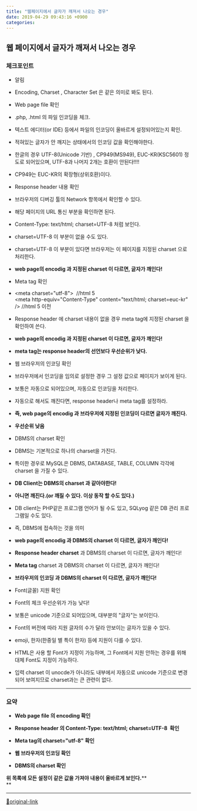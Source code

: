 ```yaml
---
title: "웹페이지에서 글자가 깨져서 나오는 경우"
date: 2019-04-29 09:43:16 +0900
categories: 
---
```

  

웹 페이지에서 글자가 깨져서 나오는 경우
----------------------

  
### 체크포인트

- 알림
- Encoding, Charset , Character Set 은 같은 의미로 봐도 된다.

- Web page file 확인
- .php, .html 의 파일 인코딩을 체크.
- 텍스트 에디터(or IDE) 등에서 파일의 인코딩이 올바르게 설정되어있는지 확인.
- 적혀있는 글자가 안 깨지는 상태에서의 인코딩 값을 확인해야한다.

- 한글의 경우 UTF-8(Unicode 기반) , CP949(MS949), EUC-KR(KSC5601) 정도로 되어있으며, UTF-8과 나머지 2개는 호환이 안된다!!!!
- CP949는 EUC-KR의 확장형(상위호환)이다.



- Response header 내용 확인
- 브라우저의 디버깅 툴의 Network 항목에서 확인할 수 있다.
- 해당 페이지의 URL 통신 부분을 확인하면 된다.

- Content-Type: text/html; charset=UTF-8 처럼 보인다.
- charset=UTF-8 이 부분이 없을 수도 있다.
- charset=UTF-8 이 부분이 있다면 브라우저는 이 페이지를 지정된 charset 으로 처리한다.
- **web page의 encodig 과 지정된 charset 이 다르면, 글자가 깨인다!**


- Meta tag 확인
- &lt;meta charset="utf-8"&gt;  //html 5   
&lt;meta http-equiv="Content-Type" content="text/html; charset=euc-kr" /&gt; //html 5 이전
- Response header 에 charset 내용이 없을 경우 meta tag에 지정된 charset 을 확인하여 쓴다.
- **web page의 encodig 과 지정된 charset 이 다르면, 글자가 깨인다!**
- **meta tag는 response header의 선언보다 우선순위가 낮다.**

- 웹 브라우저의 인코딩 확인
- 브라우저에서 인코딩을 임의로 설정한 경우 그 설정 값으로 페이지가 보이게 된다.
- 보통은 자동으로 되어있으며, 자동으로 인코딩을 처리한다. 
- 자동으로 해서도 깨진다면, response header나 meta tag를 설정하라.

- **즉, web page의 encodig 과 브라우저에 지정된 인코딩이 다르면 글자가 깨진다.**
- **우선순위 낮음**

- DBMS의 charset 확인
- DBMS는 기본적으로 하나의 charset을 가진다.
- 특이한 경우로 MySQL은 DBMS, DATABASE, TABLE, COLUMN 각각에 charset 을 가질 수 있다.

- **DB Client는 DBMS의 charset 과 같아야한다!**
- **아니면 깨진다.(or 깨질 수 있다. 이상 동작 할 수도 있다.)**
- DB client는 PHP같은 프로그램 언어가 될 수도 있고, SQLyog 같은 DB 관리 프로그램일 수도 있다.
- 즉, DBMS에 접속하는 것을 의미


- **web page의 encodig 과 DBMS의 charset 이 다르면, 글자가 깨인다!**
- **Response header charset** 과 DBMS의 charset 이 다르면, 글자가 깨인다!
- **Meta tag** charset 과 DBMS의 charset 이 다르면, 글자가 깨인다!
- **브라우저의 인코딩 과 DBMS의 charset 이 다르면, 글자가 깨인다!**


- Font(글꼴) 지원 확인
- Font의 체크 우선순위가 가능 낮다!
- 보통은 unicode 기준으로 되어있으며, 대부분의 "글자"는 보이인다.

- Font의 버전에 따라 지원 글자의 수가 달라 안보이는 글자가 있을 수 있다.
- emoji, 한자(한중일 별 특이 한자) 등에 지원이 다를 수 있다.

- HTML은 사용 할 Font가 지정이 가능하며, 그 Font에서 지원 안하는 경우를 위해 대체 Font도 지정이 가능하다.
- 입력 charset 이 unocde가 아니라도 내부에서 자동으로 unicode 기준으로 변경되어 보여지므로 charset과는 큰 관련이 없다.


- - - - - -

### 요약

- **Web page file 의 encoding 확인**
- **Response header 의 Content-Type: text/html; charset=UTF-8  확인**
- **Meta tag의 charset="utf-8" 확인**
- **웹 브라우저의 인코딩 확인**

- **DBMS의 charset 확인**

**위 목록에 모든 설정이 같은 값을 가져야 내용이 올바르게 보인다.****  
**



***
[🔗original-link](http://www.mins01.com/mh/tech/read/1278)